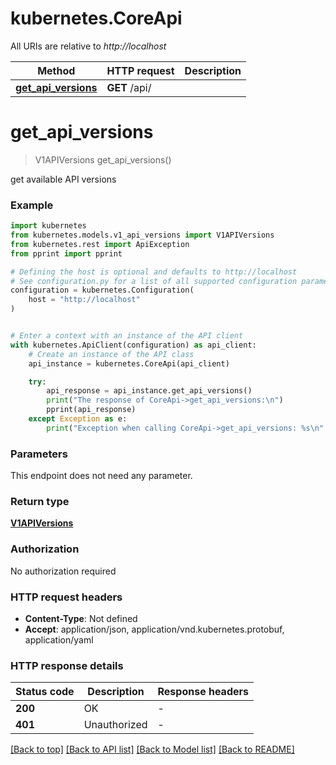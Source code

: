 # kubernetes.CoreApi

All URIs are relative to *http://localhost*

Method | HTTP request | Description
------------- | ------------- | -------------
[**get_api_versions**](CoreApi.md#get_api_versions) | **GET** /api/ | 


# **get_api_versions**
> V1APIVersions get_api_versions()

get available API versions

### Example


```python
import kubernetes
from kubernetes.models.v1_api_versions import V1APIVersions
from kubernetes.rest import ApiException
from pprint import pprint

# Defining the host is optional and defaults to http://localhost
# See configuration.py for a list of all supported configuration parameters.
configuration = kubernetes.Configuration(
    host = "http://localhost"
)


# Enter a context with an instance of the API client
with kubernetes.ApiClient(configuration) as api_client:
    # Create an instance of the API class
    api_instance = kubernetes.CoreApi(api_client)

    try:
        api_response = api_instance.get_api_versions()
        print("The response of CoreApi->get_api_versions:\n")
        pprint(api_response)
    except Exception as e:
        print("Exception when calling CoreApi->get_api_versions: %s\n" % e)
```



### Parameters

This endpoint does not need any parameter.

### Return type

[**V1APIVersions**](V1APIVersions.md)

### Authorization

No authorization required

### HTTP request headers

 - **Content-Type**: Not defined
 - **Accept**: application/json, application/vnd.kubernetes.protobuf, application/yaml

### HTTP response details

| Status code | Description | Response headers |
|-------------|-------------|------------------|
**200** | OK |  -  |
**401** | Unauthorized |  -  |

[[Back to top]](#) [[Back to API list]](../README.md#documentation-for-api-endpoints) [[Back to Model list]](../README.md#documentation-for-models) [[Back to README]](../README.md)


